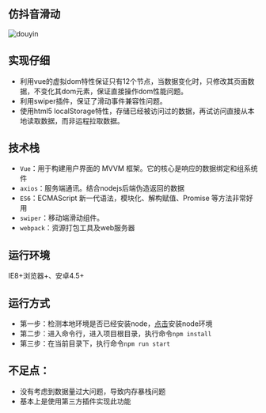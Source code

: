 ## 仿抖音滑动

![douyin](https://user-images.githubusercontent.com/6395813/55222089-f2214b00-5245-11e9-9821-c147f805adfc.gif)


## 实现仔细

- 利用vue的虚拟dom特性保证只有12个节点，当数据变化时，只修改其页面数据，不变化其dom元素，保证直接操作dom性能问题。
- 利用swiper插件，保证了滑动事件兼容性问题。
- 使用html5 localStorage特性，存储已经被访问过的数据，再试访问直接从本地读取数据，而非运程拉取数据。

## 技术栈

- `Vue`：用于构建用户界面的 MVVM 框架。它的核心是响应的数据绑定和组系统件
- `axios`：服务端通讯。结合nodejs后端伪造返回的数据
- `ES6`：ECMAScript 新一代语法，模块化、解构赋值、Promise 等方法非常好用
- `swiper`：移动端滑动组件。
- `webpack`：资源打包工具及web服务器

## 运行环境

IE8+浏览器+、安卓4.5+

## 运行方式

- 第一步：检测本地环境是否已经安装node，[点击](http://www.runoob.com/nodejs/nodejs-install-setup.html/)安装node环境
- 第二步：进入命令行，进入项目根目录，执行命令`npm install`
- 第三步：在当前目录下，执行命令`npm run start`

## 不足点：

- 没有考虑到数据量过大问题，导致内存暴栈问题
- 基本上是使用第三方插件实现此功能

